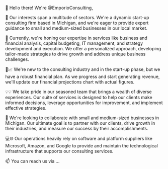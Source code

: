 👋 Hello there! We're @EmporioConsulting,

👀 Our interests span a multitude of sectors. We're a dynamic start-up consulting firm based in Michigan, and we're eager to provide expert guidance to small and medium-sized businesses in our local market.

🌱 Currently, we're honing our expertise in services like business and financial analysis, capital budgeting, IT management, and strategy development and execution. We offer a personalized approach, developing tailor-made strategies to drive growth and address unique business challenges.

💼📈 We're new to the consulting industry and in the start-up phase, but we have a robust financial plan. As we progress and start generating revenue, we'll update our financial projections chart with actual figures.

💡💡 We take pride in our seasoned team that brings a wealth of diverse experiences. Our suite of services is designed to help our clients make informed decisions, leverage opportunities for improvement, and implement effective strategies.

💞️ We're looking to collaborate with small and medium-sized businesses in Michigan. Our ultimate goal is to partner with our clients, drive growth in their industries, and measure our success by their accomplishments.

💻🌐 Our operations heavily rely on software and platform suppliers like Microsoft, Amazon, and Google to provide and maintain the technological infrastructure that supports our consulting services.

📫 You can reach us via ...

<!---
EmporioConsulting/EmporioConsulting is a ✨ special ✨ repository because its `README.md` (this file) appears on your GitHub profile.
You can click the Preview link to take a look at your changes.
--->
